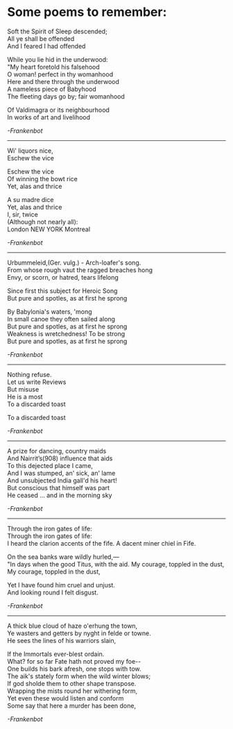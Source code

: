# Some poems to remember: 

Soft the Spirit of Sleep descended;  
All ye shall be offended  
And I feared I had offended  


While you lie hid in the underwood:  
"My heart foretold his falsehood  
O woman! perfect in thy womanhood  
Here and there through the underwood  
A nameless piece of Babyhood  
The fleeting days go by; fair womanhood  


Of Valdimagra or its neighbourhood  
In works of art and livelihood  

*-Frankenbot*

***

Wi' liquors nice,  
Eschew the vice  

Eschew the vice  
Of winning the bowt rice  
Yet, alas and thrice  

A su madre dice  
Yet, alas and thrice  
I, sir, twice  
(Although not nearly all):  
London  NEW YORK  Montreal  

*-Frankenbot*

***

Urbummeleid,(Ger. vulg.) - Arch-loafer's song.  
From whose rough vaut the ragged breaches hong  
Envy, or scorn, or hatred, tears lifelong  


Since first this subject for Heroic Song  
But pure and spotles, as at first he sprong  


By Babylonia's waters, 'mong  
In small canoe they often sailed along  
But pure and spotles, as at first he sprong  
Weakness is wretchedness!  To be strong  
But pure and spotles, as at first he sprong  

*-Frankenbot*

***

Nothing refuse.  
Let us write Reviews  
But misuse  
He is a most  
To a discarded toast  


To a discarded toast

*-Frankenbot*  

***

A prize for dancing, country maids  
And Nairrit’s(908) influence that aids  
To this dejected place I came,  
And I was stumped, an' sick, an' lame  
And unsubjected India gall'd his heart!  
But conscious that himself was part  
He ceased ... and in the morning sky  

*-Frankenbot*  

***

Through the iron gates of life:  
Through the iron gates of life:  
I heard the clarion accents of the fife. 
A dacent miner chiel in Fife. 


On the sea banks ware wildly hurled,—  
"In days when the good Titus, with the aid. 
My courage, toppled in the dust,  
My courage, toppled in the dust,  


Yet I have found him cruel and unjust.   
And looking round I felt disgust.  

*-Frankenbot*  

***

A thick blue cloud of haze o'erhung the town,  
Ye wasters and getters by nyght in felde or towne.   
He sees the lines of his warriors slain,  


If the Immortals ever-blest ordain.  
What? for so far Fate hath not proved my foe--  
One builds his bark afresh, one stops with tow.    
The aik's stately form when the wild winter blows;  
If god sholde them to other shape transpose.  
Wrapping the mists round her withering form,   
Yet even these would listen and conform   
Some say that here a murder has been done,  

*-Frankenbot* 
